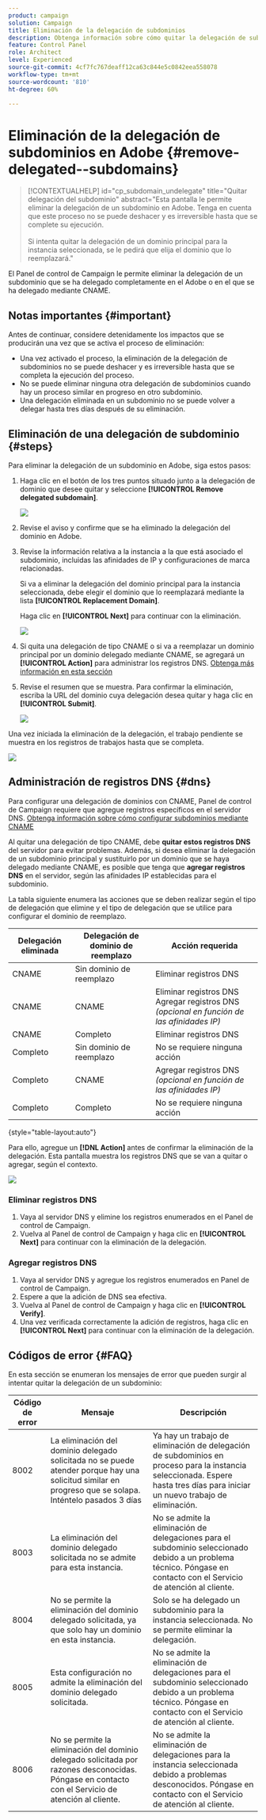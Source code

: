 ```yaml
---
product: campaign
solution: Campaign
title: Eliminación de la delegación de subdominios
description: Obtenga información sobre cómo quitar la delegación de subdominios en Adobe.
feature: Control Panel
role: Architect
level: Experienced
source-git-commit: 4cf7fc767deaff12ca63c844e5c0842eea558078
workflow-type: tm+mt
source-wordcount: '810'
ht-degree: 60%

---
```


# Eliminación de la delegación de subdominios en Adobe {#remove-delegated--subdomains}

>[!CONTEXTUALHELP]
>id="cp_subdomain_undelegate"
>title="Quitar delegación del subdominio"
>abstract="Esta pantalla le permite eliminar la delegación de un subdominio en Adobe. Tenga en cuenta que este proceso no se puede deshacer y es irreversible hasta que se complete su ejecución.<br><br>Si intenta quitar la delegación de un dominio principal para la instancia seleccionada, se le pedirá que elija el dominio que lo reemplazará."

El Panel de control de Campaign le permite eliminar la delegación de un subdominio que se ha delegado completamente en el Adobe o en el que se ha delegado mediante CNAME.

## Notas importantes {#important}

Antes de continuar, considere detenidamente los impactos que se producirán una vez que se activa el proceso de eliminación:

* Una vez activado el proceso, la eliminación de la delegación de subdominios no se puede deshacer y es irreversible hasta que se completa la ejecución del proceso.
* No se puede eliminar ninguna otra delegación de subdominios cuando hay un proceso similar en progreso en otro subdominio.
* Una delegación eliminada en un subdominio no se puede volver a delegar hasta tres días después de su eliminación.

## Eliminación de una delegación de subdominio {#steps}

Para eliminar la delegación de un subdominio en Adobe, siga estos pasos:

1. Haga clic en el botón de los tres puntos situado junto a la delegación de dominio que desee quitar y seleccione **[!UICONTROL Remove delegated subdomain]**.

   ![](assets/undelegate-subdomain.png)

1. Revise el aviso y confirme que se ha eliminado la delegación del dominio en Adobe.

1. Revise la información relativa a la instancia a la que está asociado el subdominio, incluidas las afinidades de IP y configuraciones de marca relacionadas.

   Si va a eliminar la delegación del dominio principal para la instancia seleccionada, debe elegir el dominio que lo reemplazará mediante la lista **[!UICONTROL Replacement Domain]**.

   Haga clic en **[!UICONTROL Next]** para continuar con la eliminación.

   ![](assets/undelegate-subdomain-details.png)

1. Si quita una delegación de tipo CNAME o si va a reemplazar un dominio principal por un dominio delegado mediante CNAME, se agregará un **[!UICONTROL Action]** para administrar los registros DNS. [Obtenga más información en esta sección](#dns)

1. Revise el resumen que se muestra. Para confirmar la eliminación, escriba la URL del dominio cuya delegación desea quitar y haga clic en **[!UICONTROL Submit]**.

   ![](assets/undelegate-submit.png)

Una vez iniciada la eliminación de la delegación, el trabajo pendiente se muestra en los registros de trabajos hasta que se completa.

![](assets/undelegate-job.png)

## Administración de registros DNS {#dns}

Para configurar una delegación de dominios con CNAME, Panel de control de Campaign requiere que agregue registros específicos en el servidor DNS. [Obtenga información sobre cómo configurar subdominios mediante CNAME](setting-up-new-subdomain.md#use-cnames)

Al quitar una delegación de tipo CNAME, debe **quitar estos registros DNS** del servidor para evitar problemas. Además, si desea eliminar la delegación de un subdominio principal y sustituirlo por un dominio que se haya delegado mediante CNAME, es posible que tenga que **agregar registros DNS** en el servidor, según las afinidades IP establecidas para el subdominio.

La tabla siguiente enumera las acciones que se deben realizar según el tipo de delegación que elimine y el tipo de delegación que se utilice para configurar el dominio de reemplazo.

| Delegación eliminada | Delegación de dominio de reemplazo | Acción requerida |
|  ---  |  ---  |  ---  |
| CNAME | Sin dominio de reemplazo | Eliminar registros DNS |
| CNAME | CNAME | Eliminar registros DNS<br/>Agregar registros DNS *(opcional en función de las afinidades IP)* |
| CNAME | Completo | Eliminar registros DNS |
| Completo | Sin dominio de reemplazo | No se requiere ninguna acción |
| Completo | CNAME | Agregar registros DNS *(opcional en función de las afinidades IP)* |
| Completo | Completo | No se requiere ninguna acción |

{style="table-layout:auto"}

Para ello, agregue un **[!DNL Action]** antes de confirmar la eliminación de la delegación. Esta pantalla muestra los registros DNS que se van a quitar o agregar, según el contexto.

![](assets/action-step.png)

### Eliminar registros DNS

1. Vaya al servidor DNS y elimine los registros enumerados en el Panel de control de Campaign.
1. Vuelva al Panel de control de Campaign y haga clic en **[!UICONTROL Next]** para continuar con la eliminación de la delegación.

### Agregar registros DNS

1. Vaya al servidor DNS y agregue los registros enumerados en Panel de control de Campaign.
1. Espere a que la adición de DNS sea efectiva.
1. Vuelva al Panel de control de Campaign y haga clic en **[!UICONTROL Verify]**.
1. Una vez verificada correctamente la adición de registros, haga clic en **[!UICONTROL Next]** para continuar con la eliminación de la delegación.

## Códigos de error {#FAQ}

En esta sección se enumeran los mensajes de error que pueden surgir al intentar quitar la delegación de un subdominio:

| Código de error | Mensaje | Descripción |
|  ---  |  ---  |  ---  |
| 8002 | La eliminación del dominio delegado solicitada no se puede atender porque hay una solicitud similar en progreso que se solapa. Inténtelo pasados 3 días | Ya hay un trabajo de eliminación de delegación de subdominios en proceso para la instancia seleccionada. Espere hasta tres días para iniciar un nuevo trabajo de eliminación. |
| 8003 | La eliminación del dominio delegado solicitada no se admite para esta instancia. | No se admite la eliminación de delegaciones para el subdominio seleccionado debido a un problema técnico. Póngase en contacto con el Servicio de atención al cliente. |
| 8004 | No se permite la eliminación del dominio delegado solicitada, ya que solo hay un dominio en esta instancia. | Solo se ha delegado un subdominio para la instancia seleccionada. No se permite eliminar la delegación. |
| 8005 | Esta configuración no admite la eliminación del dominio delegado solicitada. | No se admite la eliminación de delegaciones para el subdominio seleccionado debido a un problema técnico. Póngase en contacto con el Servicio de atención al cliente. |
| 8006 | No se permite la eliminación del dominio delegado solicitada por razones desconocidas. Póngase en contacto con el Servicio de atención al cliente. | No se admite la eliminación de delegaciones para la instancia seleccionada debido a problemas desconocidos. Póngase en contacto con el Servicio de atención al cliente. |
